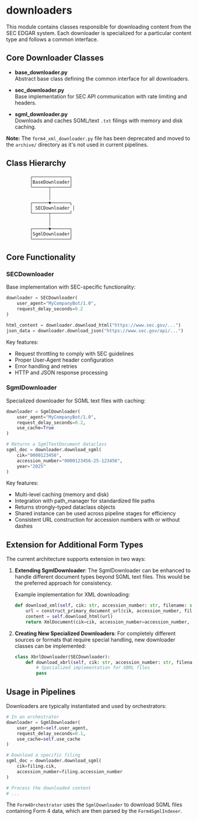 # downloaders

This module contains classes responsible for downloading content from the SEC EDGAR system. Each downloader is specialized for a particular content type and follows a common interface.

## Core Downloader Classes

- **base_downloader.py**  
  Abstract base class defining the common interface for all downloaders.
  
- **sec_downloader.py**  
  Base implementation for SEC API communication with rate limiting and headers.
  
- **sgml_downloader.py**  
  Downloads and caches SGML/text `.txt` filings with memory and disk caching.

**Note:** The `form4_xml_downloader.py` file has been deprecated and moved to the `archive/` directory as it's not used in current pipelines.

## Class Hierarchy

```
         ┌──────────────┐
         │BaseDownloader│
         └──────┬───────┘
                │
                │
         ┌──────▼───────┐
         │ SECDownloader │
         └──────┬───────┘
                │
                │
         ┌──────▼───────┐
         │SgmlDownloader│
         └──────────────┘
```

## Core Functionality

### SECDownloader

Base implementation with SEC-specific functionality:

```python
downloader = SECDownloader(
    user_agent="MyCompanyBot/1.0",
    request_delay_seconds=0.2
)

html_content = downloader.download_html("https://www.sec.gov/...")
json_data = downloader.download_json("https://www.sec.gov/api/...")
```

Key features:
- Request throttling to comply with SEC guidelines
- Proper User-Agent header configuration
- Error handling and retries
- HTTP and JSON response processing

### SgmlDownloader

Specialized downloader for SGML text files with caching:

```python
downloader = SgmlDownloader(
    user_agent="MyCompanyBot/1.0",
    request_delay_seconds=0.2,
    use_cache=True
)

# Returns a SgmlTextDocument dataclass
sgml_doc = downloader.download_sgml(
    cik="0000123456",
    accession_number="0000123456-25-123456",
    year="2025"
)
```

Key features:
- Multi-level caching (memory and disk)
- Integration with path_manager for standardized file paths
- Returns strongly-typed dataclass objects
- Shared instance can be used across pipeline stages for efficiency
- Consistent URL construction for accession numbers with or without dashes

## Extension for Additional Form Types

The current architecture supports extension in two ways:

1. **Extending SgmlDownloader**: The SgmlDownloader can be enhanced to handle different document types beyond SGML text files. This would be the preferred approach for consistency.

   Example implementation for XML downloading:
   ```python
   def download_xml(self, cik: str, accession_number: str, filename: str) -> XmlDocument:
       url = construct_primary_document_url(cik, accession_number, filename)
       content = self.download_html(url)
       return XmlDocument(cik=cik, accession_number=accession_number, content=content)
   ```

2. **Creating New Specialized Downloaders**: For completely different sources or formats that require special handling, new downloader classes can be implemented:

   ```python
   class XbrlDownloader(SECDownloader):
       def download_xbrl(self, cik: str, accession_number: str, filename: str) -> XbrlDocument:
           # Specialized implementation for XBRL files
           pass
   ```

## Usage in Pipelines

Downloaders are typically instantiated and used by orchestrators:

```python
# In an orchestrator
downloader = SgmlDownloader(
    user_agent=self.user_agent,
    request_delay_seconds=0.1,
    use_cache=self.use_cache
)

# Download a specific filing
sgml_doc = downloader.download_sgml(
    cik=filing.cik,
    accession_number=filing.accession_number
)

# Process the downloaded content
# ...
```

The `Form4Orchestrator` uses the `SgmlDownloader` to download SGML files containing Form 4 data, which are then parsed by the `Form4SgmlIndexer`.